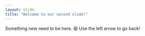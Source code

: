 ```yaml
---
layout: slide
title: "Welcome to our second slide!"
---
```

Something new need to be here. 😄
Use the left arrow to go back!

